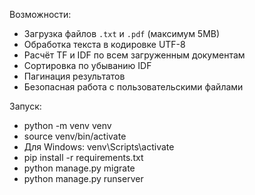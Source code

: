 Возможности:
- Загрузка файлов `.txt` и `.pdf` (максимум 5MB)
- Обработка текста в кодировке UTF-8
- Расчёт TF и IDF по всем загруженным документам
- Сортировка по убыванию IDF
- Пагинация результатов
- Безопасная работа с пользовательскими файлами

Запуск:
- python -m venv venv
- source venv/bin/activate
- Для Windows: venv\Scripts\activate
- pip install -r requirements.txt
- python manage.py migrate
- python manage.py runserver
